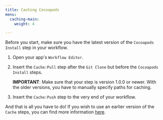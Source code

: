 ```yaml
---
title: Caching Cocoapods
menu:
  caching-main:
    weight: 4

---
```

Before you start, make sure you have the latest version of the `Cocoapods Install` step in your workflow.

1. Open your app's `Workflow Editor`.
2. Insert the `Cache:Pull` step after the `Git Clone` but before the `Cocoapods Install` steps. 

   **IMPORTANT**: Make sure that your step is version 1.0.0 or newer. With the older versions, you have to manually specify paths for caching.
3. Insert the `Cache:Push` step to the very end of your workflow.

And that is all you have to do! If you wish to use an earlier version of the `Cache` steps, you can find more information [here](https://discuss.bitrise.io/t/how-to-cache-cocoapods-dependencies/193).